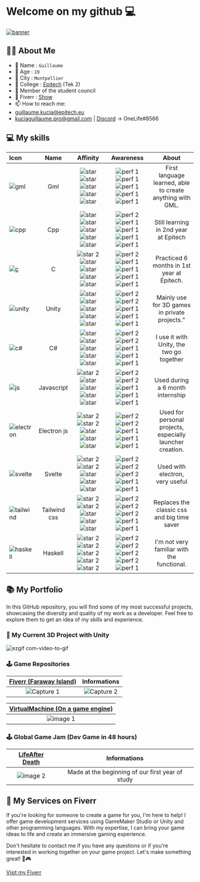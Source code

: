 # Welcome on my github 💻
[![banner](https://user-images.githubusercontent.com/91091263/145590468-5fa38990-3d53-4a49-b907-271bd856840d.jpg)](https://github.com/KuciaGuillaume)

##  🙋‍♂️ About Me
- 📇 Name : `Guillaume`
- 👨 Age : `19`
- 🌆 City : `Montpellier`
- 🏢 College : [Epitech](https://www.epitech.eu/) (Tek 2)
- 🏅 Member of the student council
- 🛒 Fiverr : [Show](https://fr.fiverr.com/guillaume_kucia?public_mode=true)
- 📫 How to reach me:
-  [guillaume.kucia@epitech.eu](https://www.google.com/intl/fr/gmail/about/) 
-  [kuciaguillaume.pro@gmail.com](https://www.google.com/intl/fr/gmail/about/) 
   | [Discord](https://discord.com/) -> OneLife#8566
   
## 💻 My skills

| **Icon** | **Name** | **Affinity** | **Awareness** | **About** |
| :--- | :---: | :---: | :---: | :---: |
| ![gml](https://user-images.githubusercontent.com/91091263/144885379-80088c2a-3cb3-4514-ab2e-e328020b1796.png) | Gml | ![star](https://user-images.githubusercontent.com/91091263/227468969-e2f1d397-28ef-483b-ac3c-cbf022899181.png) ![star](https://user-images.githubusercontent.com/91091263/227468969-e2f1d397-28ef-483b-ac3c-cbf022899181.png) ![star](https://user-images.githubusercontent.com/91091263/227468969-e2f1d397-28ef-483b-ac3c-cbf022899181.png) ![star](https://user-images.githubusercontent.com/91091263/227468969-e2f1d397-28ef-483b-ac3c-cbf022899181.png) ![star](https://user-images.githubusercontent.com/91091263/227468969-e2f1d397-28ef-483b-ac3c-cbf022899181.png) | ![perf 1](https://user-images.githubusercontent.com/91091263/227479300-ce668bed-af56-4ac3-8c25-7b951c440ae2.png) ![perf 1](https://user-images.githubusercontent.com/91091263/227479300-ce668bed-af56-4ac3-8c25-7b951c440ae2.png) ![perf 1](https://user-images.githubusercontent.com/91091263/227479300-ce668bed-af56-4ac3-8c25-7b951c440ae2.png) ![perf 1](https://user-images.githubusercontent.com/91091263/227479300-ce668bed-af56-4ac3-8c25-7b951c440ae2.png) ![perf 1](https://user-images.githubusercontent.com/91091263/227479300-ce668bed-af56-4ac3-8c25-7b951c440ae2.png) | First language learned, able to create anything with GML. |
| ![cpp](https://user-images.githubusercontent.com/91091263/227474651-f6b17c08-684c-4436-b13f-69988e4d0d19.png) | Cpp | ![star](https://user-images.githubusercontent.com/91091263/227468969-e2f1d397-28ef-483b-ac3c-cbf022899181.png) ![star](https://user-images.githubusercontent.com/91091263/227468969-e2f1d397-28ef-483b-ac3c-cbf022899181.png) ![star](https://user-images.githubusercontent.com/91091263/227468969-e2f1d397-28ef-483b-ac3c-cbf022899181.png) ![star](https://user-images.githubusercontent.com/91091263/227468969-e2f1d397-28ef-483b-ac3c-cbf022899181.png) ![star](https://user-images.githubusercontent.com/91091263/227468969-e2f1d397-28ef-483b-ac3c-cbf022899181.png) | ![perf 2](https://user-images.githubusercontent.com/91091263/227479588-01f68bb7-3586-4c23-a035-e1a20dc433e8.png) ![perf 1](https://user-images.githubusercontent.com/91091263/227479300-ce668bed-af56-4ac3-8c25-7b951c440ae2.png) ![perf 1](https://user-images.githubusercontent.com/91091263/227479300-ce668bed-af56-4ac3-8c25-7b951c440ae2.png) ![perf 1](https://user-images.githubusercontent.com/91091263/227479300-ce668bed-af56-4ac3-8c25-7b951c440ae2.png) ![perf 1](https://user-images.githubusercontent.com/91091263/227479300-ce668bed-af56-4ac3-8c25-7b951c440ae2.png) | Still learning in 2nd year at Epitech |
| [![c](https://user-images.githubusercontent.com/91091263/227466764-dacba2df-152b-42a6-8d4f-77292e7fe368.png)](https://www.cprogramming.com/) | C | ![star 2](https://user-images.githubusercontent.com/91091263/227472552-b89248a0-fd75-4ebb-963d-35c46fb8ad20.png) ![star](https://user-images.githubusercontent.com/91091263/227468969-e2f1d397-28ef-483b-ac3c-cbf022899181.png) ![star](https://user-images.githubusercontent.com/91091263/227468969-e2f1d397-28ef-483b-ac3c-cbf022899181.png) ![star](https://user-images.githubusercontent.com/91091263/227468969-e2f1d397-28ef-483b-ac3c-cbf022899181.png) ![star](https://user-images.githubusercontent.com/91091263/227468969-e2f1d397-28ef-483b-ac3c-cbf022899181.png) | ![perf 2](https://user-images.githubusercontent.com/91091263/227479588-01f68bb7-3586-4c23-a035-e1a20dc433e8.png) ![perf 1](https://user-images.githubusercontent.com/91091263/227479300-ce668bed-af56-4ac3-8c25-7b951c440ae2.png) ![perf 1](https://user-images.githubusercontent.com/91091263/227479300-ce668bed-af56-4ac3-8c25-7b951c440ae2.png) ![perf 1](https://user-images.githubusercontent.com/91091263/227479300-ce668bed-af56-4ac3-8c25-7b951c440ae2.png) ![perf 1](https://user-images.githubusercontent.com/91091263/227479300-ce668bed-af56-4ac3-8c25-7b951c440ae2.png)  | Practiced 6 months in 1st year at Epitech. |
| ![unity](https://user-images.githubusercontent.com/91091263/227484099-5291cce3-b8d9-4023-a9e1-86e35170c04a.png) | Unity | ![star](https://user-images.githubusercontent.com/91091263/227468969-e2f1d397-28ef-483b-ac3c-cbf022899181.png) ![star](https://user-images.githubusercontent.com/91091263/227468969-e2f1d397-28ef-483b-ac3c-cbf022899181.png) ![star](https://user-images.githubusercontent.com/91091263/227468969-e2f1d397-28ef-483b-ac3c-cbf022899181.png) ![star](https://user-images.githubusercontent.com/91091263/227468969-e2f1d397-28ef-483b-ac3c-cbf022899181.png) ![star](https://user-images.githubusercontent.com/91091263/227468969-e2f1d397-28ef-483b-ac3c-cbf022899181.png) | ![perf 2](https://user-images.githubusercontent.com/91091263/227479588-01f68bb7-3586-4c23-a035-e1a20dc433e8.png) ![perf 2](https://user-images.githubusercontent.com/91091263/227479588-01f68bb7-3586-4c23-a035-e1a20dc433e8.png) ![perf 1](https://user-images.githubusercontent.com/91091263/227479300-ce668bed-af56-4ac3-8c25-7b951c440ae2.png) ![perf 1](https://user-images.githubusercontent.com/91091263/227479300-ce668bed-af56-4ac3-8c25-7b951c440ae2.png) ![perf 1](https://user-images.githubusercontent.com/91091263/227479300-ce668bed-af56-4ac3-8c25-7b951c440ae2.png) | Mainly use for 3D games in private projects." |
| ![c#](https://user-images.githubusercontent.com/91091263/227483121-0128af8b-bfa3-409d-82b9-a5ffc0bd7489.png) | C# | ![star](https://user-images.githubusercontent.com/91091263/227468969-e2f1d397-28ef-483b-ac3c-cbf022899181.png) ![star](https://user-images.githubusercontent.com/91091263/227468969-e2f1d397-28ef-483b-ac3c-cbf022899181.png) ![star](https://user-images.githubusercontent.com/91091263/227468969-e2f1d397-28ef-483b-ac3c-cbf022899181.png) ![star](https://user-images.githubusercontent.com/91091263/227468969-e2f1d397-28ef-483b-ac3c-cbf022899181.png) ![star](https://user-images.githubusercontent.com/91091263/227468969-e2f1d397-28ef-483b-ac3c-cbf022899181.png) | ![perf 2](https://user-images.githubusercontent.com/91091263/227479588-01f68bb7-3586-4c23-a035-e1a20dc433e8.png) ![perf 2](https://user-images.githubusercontent.com/91091263/227479588-01f68bb7-3586-4c23-a035-e1a20dc433e8.png) ![perf 1](https://user-images.githubusercontent.com/91091263/227479300-ce668bed-af56-4ac3-8c25-7b951c440ae2.png) ![perf 1](https://user-images.githubusercontent.com/91091263/227479300-ce668bed-af56-4ac3-8c25-7b951c440ae2.png) ![perf 1](https://user-images.githubusercontent.com/91091263/227479300-ce668bed-af56-4ac3-8c25-7b951c440ae2.png) | I use it with Unity, the two go together |
| ![js](https://user-images.githubusercontent.com/91091263/227475922-28a863ff-f802-43b7-9e6a-64cdeb68536f.png) | Javascript | ![star 2](https://user-images.githubusercontent.com/91091263/227472552-b89248a0-fd75-4ebb-963d-35c46fb8ad20.png) ![star](https://user-images.githubusercontent.com/91091263/227468969-e2f1d397-28ef-483b-ac3c-cbf022899181.png) ![star](https://user-images.githubusercontent.com/91091263/227468969-e2f1d397-28ef-483b-ac3c-cbf022899181.png) ![star](https://user-images.githubusercontent.com/91091263/227468969-e2f1d397-28ef-483b-ac3c-cbf022899181.png) ![star](https://user-images.githubusercontent.com/91091263/227468969-e2f1d397-28ef-483b-ac3c-cbf022899181.png) | ![perf 2](https://user-images.githubusercontent.com/91091263/227479588-01f68bb7-3586-4c23-a035-e1a20dc433e8.png) ![perf 2](https://user-images.githubusercontent.com/91091263/227479588-01f68bb7-3586-4c23-a035-e1a20dc433e8.png) ![perf 1](https://user-images.githubusercontent.com/91091263/227479300-ce668bed-af56-4ac3-8c25-7b951c440ae2.png) ![perf 1](https://user-images.githubusercontent.com/91091263/227479300-ce668bed-af56-4ac3-8c25-7b951c440ae2.png) ![perf 1](https://user-images.githubusercontent.com/91091263/227479300-ce668bed-af56-4ac3-8c25-7b951c440ae2.png) | Used during a 6 month internship |
| ![electron](https://user-images.githubusercontent.com/91091263/227476817-e7a1e81f-d3f5-42b1-a6e2-6c536a93fd8b.png) | Electron js | ![star 2](https://user-images.githubusercontent.com/91091263/227472552-b89248a0-fd75-4ebb-963d-35c46fb8ad20.png) ![star 2](https://user-images.githubusercontent.com/91091263/227472552-b89248a0-fd75-4ebb-963d-35c46fb8ad20.png) ![star](https://user-images.githubusercontent.com/91091263/227468969-e2f1d397-28ef-483b-ac3c-cbf022899181.png) ![star](https://user-images.githubusercontent.com/91091263/227468969-e2f1d397-28ef-483b-ac3c-cbf022899181.png) ![star](https://user-images.githubusercontent.com/91091263/227468969-e2f1d397-28ef-483b-ac3c-cbf022899181.png) | ![perf 2](https://user-images.githubusercontent.com/91091263/227479588-01f68bb7-3586-4c23-a035-e1a20dc433e8.png) ![perf 2](https://user-images.githubusercontent.com/91091263/227479588-01f68bb7-3586-4c23-a035-e1a20dc433e8.png) ![perf 1](https://user-images.githubusercontent.com/91091263/227479300-ce668bed-af56-4ac3-8c25-7b951c440ae2.png) ![perf 1](https://user-images.githubusercontent.com/91091263/227479300-ce668bed-af56-4ac3-8c25-7b951c440ae2.png) ![perf 1](https://user-images.githubusercontent.com/91091263/227479300-ce668bed-af56-4ac3-8c25-7b951c440ae2.png) | Used for personal projects, especially launcher creation. |
| ![svelte](https://user-images.githubusercontent.com/91091263/227486266-8e2afb33-ba80-4f7b-b6ee-e5ebeb447b9b.png) | Svelte | ![star 2](https://user-images.githubusercontent.com/91091263/227472552-b89248a0-fd75-4ebb-963d-35c46fb8ad20.png) ![star 2](https://user-images.githubusercontent.com/91091263/227472552-b89248a0-fd75-4ebb-963d-35c46fb8ad20.png) ![star](https://user-images.githubusercontent.com/91091263/227468969-e2f1d397-28ef-483b-ac3c-cbf022899181.png) ![star](https://user-images.githubusercontent.com/91091263/227468969-e2f1d397-28ef-483b-ac3c-cbf022899181.png) ![star](https://user-images.githubusercontent.com/91091263/227468969-e2f1d397-28ef-483b-ac3c-cbf022899181.png) | ![perf 2](https://user-images.githubusercontent.com/91091263/227479588-01f68bb7-3586-4c23-a035-e1a20dc433e8.png) ![perf 2](https://user-images.githubusercontent.com/91091263/227479588-01f68bb7-3586-4c23-a035-e1a20dc433e8.png) ![perf 2](https://user-images.githubusercontent.com/91091263/227479588-01f68bb7-3586-4c23-a035-e1a20dc433e8.png) ![perf 1](https://user-images.githubusercontent.com/91091263/227479300-ce668bed-af56-4ac3-8c25-7b951c440ae2.png) ![perf 1](https://user-images.githubusercontent.com/91091263/227479300-ce668bed-af56-4ac3-8c25-7b951c440ae2.png) | Used with electron, very useful |
| ![tailwind](https://user-images.githubusercontent.com/91091263/227488809-6484ebe3-6c5d-4f3c-80ad-d01c0d83f36e.png) | Tailwind css | ![star 2](https://user-images.githubusercontent.com/91091263/227472552-b89248a0-fd75-4ebb-963d-35c46fb8ad20.png) ![star 2](https://user-images.githubusercontent.com/91091263/227472552-b89248a0-fd75-4ebb-963d-35c46fb8ad20.png) ![star](https://user-images.githubusercontent.com/91091263/227468969-e2f1d397-28ef-483b-ac3c-cbf022899181.png) ![star](https://user-images.githubusercontent.com/91091263/227468969-e2f1d397-28ef-483b-ac3c-cbf022899181.png) ![star](https://user-images.githubusercontent.com/91091263/227468969-e2f1d397-28ef-483b-ac3c-cbf022899181.png) | ![perf 2](https://user-images.githubusercontent.com/91091263/227479588-01f68bb7-3586-4c23-a035-e1a20dc433e8.png) ![perf 2](https://user-images.githubusercontent.com/91091263/227479588-01f68bb7-3586-4c23-a035-e1a20dc433e8.png) ![perf 2](https://user-images.githubusercontent.com/91091263/227479588-01f68bb7-3586-4c23-a035-e1a20dc433e8.png) ![perf 1](https://user-images.githubusercontent.com/91091263/227479300-ce668bed-af56-4ac3-8c25-7b951c440ae2.png) ![perf 1](https://user-images.githubusercontent.com/91091263/227479300-ce668bed-af56-4ac3-8c25-7b951c440ae2.png) | Replaces the classic css and big time saver |
| ![haskell](https://user-images.githubusercontent.com/91091263/227490588-9bf32c08-3e67-42a9-8da3-5a5321afda2d.png) | Haskell | ![star 2](https://user-images.githubusercontent.com/91091263/227472552-b89248a0-fd75-4ebb-963d-35c46fb8ad20.png) ![star 2](https://user-images.githubusercontent.com/91091263/227472552-b89248a0-fd75-4ebb-963d-35c46fb8ad20.png) ![star 2](https://user-images.githubusercontent.com/91091263/227472552-b89248a0-fd75-4ebb-963d-35c46fb8ad20.png) ![star 2](https://user-images.githubusercontent.com/91091263/227472552-b89248a0-fd75-4ebb-963d-35c46fb8ad20.png) ![star 2](https://user-images.githubusercontent.com/91091263/227472552-b89248a0-fd75-4ebb-963d-35c46fb8ad20.png) | ![perf 2](https://user-images.githubusercontent.com/91091263/227479588-01f68bb7-3586-4c23-a035-e1a20dc433e8.png) ![perf 2](https://user-images.githubusercontent.com/91091263/227479588-01f68bb7-3586-4c23-a035-e1a20dc433e8.png) ![perf 2](https://user-images.githubusercontent.com/91091263/227479588-01f68bb7-3586-4c23-a035-e1a20dc433e8.png) ![perf 2](https://user-images.githubusercontent.com/91091263/227479588-01f68bb7-3586-4c23-a035-e1a20dc433e8.png) ![perf 1](https://user-images.githubusercontent.com/91091263/227479300-ce668bed-af56-4ac3-8c25-7b951c440ae2.png) | I'm not very familiar with the functional. |

## 📚 My Portfolio

In this GitHub repository, you will find some of my most successful projects, showcasing the diversity and quality of my work as a developer. Feel free to explore them to get an idea of my skills and experience.

### 🔴 My Current 3D Project with Unity

![ezgif com-video-to-gif](https://user-images.githubusercontent.com/91091263/227572570-2102668a-a258-4d11-bcc3-bd553d65b081.gif)

### 🕹 Game Repositories

| [Fiverr (Faraway Island)](https://github.com/KuciaGuillaume/FiverFarawayIsland) | Informations |
| :---: | :---: |
| ![Capture 1](https://user-images.githubusercontent.com/91091263/227508738-68ab759e-0d32-49e8-8032-9fae1740ecad.png) | ![Capture 2](https://user-images.githubusercontent.com/91091263/227509924-1fbef38d-5ac5-4112-96fd-79894519cdbc.png)

| [VirtualMachine (On a game engine)](https://github.com/KuciaGuillaume/Virtual-Machine) |
| :---:
| ![image 1](https://user-images.githubusercontent.com/91091263/227542411-81a06877-db12-48b1-9b68-21f20aee3a34.png)

### 🕹 Global Game Jam (Dev Game in 48 hours)

| [LifeAfter Death](https://github.com/KuciaGuillaume/Game-Jam-2) | Informations |
| :---: | :---: |
| ![image 2](https://user-images.githubusercontent.com/91091263/227574324-1f9361c0-7837-4f9a-abbe-a0932a49cd7f.png) | Made at the beginning of our first year of study |



## 🚀 My Services on Fiverr

If you're looking for someone to create a game for you, I'm here to help! I offer game development services using GameMaker Studio or Unity and other programming languages. With my expertise, I can bring your game ideas to life and create an immersive gaming experience.

Don't hesitate to contact me if you have any questions or if you're interested in working together on your game project. Let's make something great! 🚀🎮

[Visit my Fiverr](https://www.fiverr.com/guillaume_kucia?up_rollout=true)


